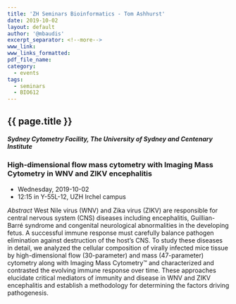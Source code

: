 ```yaml
---
title: 'ZH Seminars Bioinformatics - Tom Ashhurst'
date: 2019-10-02
layout: default
author: '@mbaudis'
excerpt_separator: <!--more-->
www_link:
www_links_formatted:
pdf_file_name:
category:
  - events
tags:
  - seminars
  - BIO612
---
```


## {{ page.title }}
##### Sydney Cytometry Facility, The University of Sydney and Centenary Institute
### High-dimensional flow mass cytometry with Imaging Mass Cytometry in WNV and ZIKV encephalitis

* Wednesday, 2019-10-02
* 12:15 in Y-55L-12, UZH Irchel campus

<!--more-->

*Abstract* West Nile virus (WNV) and Zika virus (ZIKV) are responsible for 
central nervous system (CNS) diseases including encephalitis, Guillian-Barré 
syndrome and congenital neurological abnormalities in the developing fetus. 
A successful immune response must carefully balance pathogen elimination against 
destruction of the host’s CNS. To study these diseases in detail, we analyzed 
the cellular composition of virally infected mice tissue by high-dimensional 
flow (30-parameter) and mass (47-parameter) cytometry along with Imaging 
Mass Cytometry™ and characterized and contrasted the evolving immune response 
over time. These approaches elucidate critical mediators of immunity and disease 
in WNV and ZIKV encephalitis and establish a methodology for determining the 
factors driving pathogenesis.
